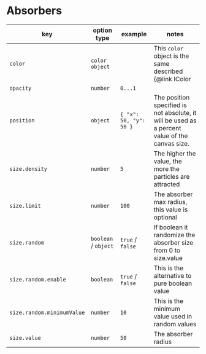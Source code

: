 # Absorbers

| key                        | option type                                                                         | example                                                                                 | notes                                                                                          |
| -------------------------- | ----------------------------------------------------------------------------------- | --------------------------------------------------------------------------------------- | ---------------------------------------------------------------------------------------------- |
| `color`                    | `color object` | | This `color` object is the same described {@link IColor | here}                                                                                               |
| `opacity`                  | `number`                                                                            | `0...1`                                                                                 |                                                                                                |
| `position`                 | `object`                                                                            | `{ "x": 50, "y": 50 }`                                                                  | The position specified is not absolute, it will be used as a percent value of the canvas size. |
| `size.density`             | `number`                                                                            | `5`                                                                                     | The higher the value, the more the particles are attracted                                     |
| `size.limit`               | `number`                                                                            | `100`                                                                                   | The absorber max radius, this value is optional                                                |
| `size.random`              | `boolean` / `object`                                                                | `true` / `false`                                                                        | If boolean it randomize the absorber size from 0 to size.value                                 |
| `size.random.enable`       | `boolean`                                                                           | `true` / `false`                                                                        | This is the alternative to pure boolean value                                                  |
| `size.random.minimumValue` | `number`                                                                            | `10`                                                                                    | This is the minimum value used in random values                                                |
| `size.value`               | `number`                                                                            | `50`                                                                                    | The absorber radius                                                                            |
